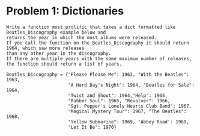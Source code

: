 # Problem 1: Dictionaries

    Write a function most_prolific that takes a dict formatted like Beatles_Discography example below and 
    returns the year in which the most albums were released. 
    If you call the function on the Beatles_Discography it should return 1964, which saw more releases 
    than any other year in the discography.
    If there are multiple years with the same maximum number of releases, the function should return a list of years.

    Beatles_Discography = {"Please Please Me": 1963, "With the Beatles": 1963,
                           "A Hard Day's Night": 1964, "Beatles for Sale": 1964, 
                           "Twist and Shout": 1964,"Help": 1965, 
                           "Rubber Soul": 1965, "Revolver": 1966,
                           "Sgt. Pepper's Lonely Hearts Club Band": 1967,
                           "Magical Mystery Tour": 1967, "The Beatles": 1968,
                           "Yellow Submarine": 1969, 'Abbey Road': 1969,
                           "Let It Be": 1970}
